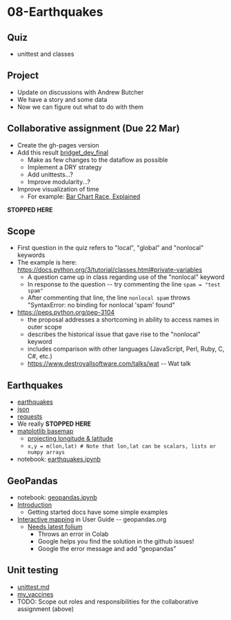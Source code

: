 
# 08-Earthquakes

## Quiz

* unittest and classes

## Project

* Update on discussions with Andrew Butcher
* We have a story and some data
* Now we can figure out what to do with them

## Collaborative assignment (Due 22 Mar)

* Create the gh-pages version
* Add this result [bridget_dev_final](https://github.com/ds5010/vaccines/tree/bridget_dev_final)
  * Make as few changes to the dataflow as possible
  * Implement a DRY strategy
  * Add unittests...?
  * Improve modularity...?
* Improve visualization of time
  * For example: [Bar Chart Race, Explained](https://observablehq.com/@d3/bar-chart-race-explained)

**STOPPED HERE**

## Scope

* First question in the quiz refers to "local", "global" and "nonlocal" keywords
* The example is here: https://docs.python.org/3/tutorial/classes.html#private-variables
  * A question came up in class regarding use of the "nonlocal" keyword
  * In response to the question -- try commenting the line `spam = "test spam"`
  * After commenting that line, the line `nonlocal spam` throws "SyntaxError: no binding for nonlocal 'spam' found"
* https://peps.python.org/pep-3104
  * the proposal addresses a shortcoming in ability to access names in outer scope
  * describes the historical issue that gave rise to the "nonlocal" keyword
  * includes comparison with other languages (JavaScript, Perl, Ruby, C, C#, etc.)
  * https://www.destroyallsoftware.com/talks/wat -- Wat talk

## Earthquakes

* [earthquakes](https://earthquake.usgs.gov/earthquakes/feed/v1.0/geojson.php)
* [json](https://docs.python.org/3/library/json.html)
* [requests](https://docs.python-requests.org/en/latest/)
* We really **STOPPED HERE**
* [matplotlib basemap](https://matplotlib.org/basemap/index.html)
  * [projecting longitude & latitude](https://matplotlib.org/basemap/users/mapcoords.html)
  * `x,y = m(lon,lat) # Note that lon,lat can be scalars, lists or numpy arrays`
* notebook: [earthquakes.ipynb](./notebooks/earthquakes.ipynb)

## GeoPandas

* notebook: [geopandas.ipynb](./notebooks/geopandas.ipynb)
* [Introduction](https://geopandas.org/en/stable/getting_started/introduction.html)
  * Getting started docs have some simple examples
* [Interactive mapping](https://geopandas.org/en/stable/docs/user_guide/interactive_mapping.html) in User Guide -- geopandas.org
  * [Needs latest folium](https://github.com/geopandas/geopandas/issues/2187)
    * Throws an error in Colab
    * Google helps you find the solution in the github issues!
    * Google the error message and add "geopandas"

## Unit testing

* [unittest.md](./unittest.md)
* [my_vaccines](https://github.com/pbogden/my_vaccines)
* TODO: Scope out roles and responsibilities for the collaborative assignment (above)
